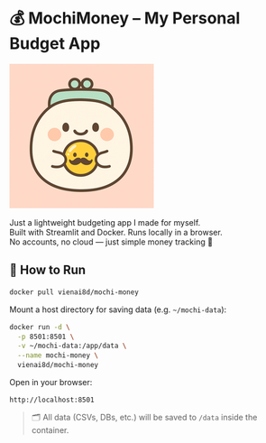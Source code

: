 # 💰 MochiMoney – My Personal Budget App

![MochiMoney Icon](assets/icon/mochi_icon_256.png)

Just a lightweight budgeting app I made for myself.  
Built with Streamlit and Docker. Runs locally in a browser.  
No accounts, no cloud — just simple money tracking 💸

## 🚀 How to Run

```bash
docker pull vienai8d/mochi-money
```

Mount a host directory for saving data (e.g. `~/mochi-data`):

```bash
docker run -d \
  -p 8501:8501 \
  -v ~/mochi-data:/app/data \
  --name mochi-money \
  vienai8d/mochi-money
```

Open in your browser:

```
http://localhost:8501
```

> 🗂 All data (CSVs, DBs, etc.) will be saved to `/data` inside the container.
